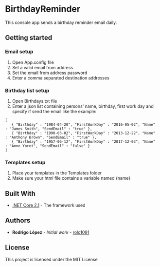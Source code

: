 # BirthdayReminder

This console app sends a birthday reminder email daily.

## Getting started

### Email setup

1. Open App.config file
2. Set a valid email from address
3. Set the email from address password
4. Enter a comma separated destination addresses

### Birthday list setup

1. Open Birthdays.txt file
2. Enter a json list containing persons' name, birthday, first work day and specify if send the email like the example:
```
[
   { "Birthday" : "1984-04-20", "FirstWorkDay" : "2016-05-02", "Name" : "James Smith", "SendEmail" : "true" },
   { "Birthday" : "1990-03-02", "FirstWorkDay" : "2013-12-22", "Name" : "Anthony Brown", "SendEmail" : "true" },
   { "Birthday" : "1957-06-12", "FirstWorkDay" : "2017-12-03", "Name" : "Anne Yoret", "SendEmail" : "false" }
]
```

### Templates setup

1. Place your templates in the Templates folder 
2. Make sure your html file contains a variable named {name}

## Built With

* [.NET Core 2.1](https://docs.microsoft.com/en-us/aspnet/) - The framework used

## Authors

* **Rodrigo López** - *Initial work* - [rolo1091](https://github.com/rolo1091)

## License

This project is licensed under the MIT License
